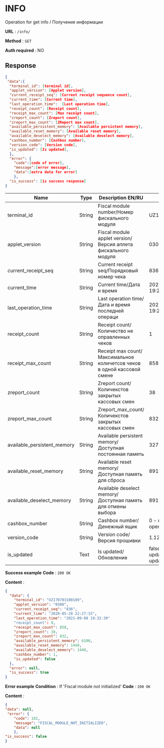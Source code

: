# INFO

Operation for get info / Получение информации 

**URL** : `/info/`

**Method** : `GET`

**Auth required** : NO

## Response

```json
{
 "data":{
  "terminal_id": [terminal id], 
  "applet_version": [Applet version],
  "current_receipt_seq": [Current receipt sequence count],
  "current_time": [Current time],
  "last_operation_time":  [Last operation time],
  "receipt_count": [Receipt count],
  "receipt_max_count": [Max receipt count],
  "zreport_count": [Zreport count],
  "zreport_max_count": [ZReport max count],
  "available_persistent_memory": [Available persistent memory],
  "available_reset_memory": [Available reset memory],
  "available_deselect_memory": [Available deselect memory],
  "cashbox_number": [Cashbox number],
  "version_code": [Version code],
  "is_updated": [Is updated],
  },
  "error": {
    "code":[code of error],
    "message":[error message],
    "data":[extra data for error]
    },
  "is_success": [is success response] 
}
```
| Name                        | Type   | Description EN/RU                                                      | Example                                    |
| --------------------------- | -------| ---------------------------------------------------------------------- | ------------------------------------------ |
| terminal_id                 | String | Fiscal module number/Номер фискального модуля                          | UZ170703100189                             |
| applet_version              | String | Fiscal module applet version/Версия аплета фискального модуля          | 0300                                       |
| current_receipt_seq         | String | Current receipt seq/Порядковый номер чека                              | 836                                        |
| current_time                | String | Current time/Дата и время                                              | 2021-09-08 19:29:59                        |
| last_operation_time         | String | Last operation time/Дата и время последней операци                     | 2021-09-08 19:29:59                        |
| receipt_count               | String | Receipt count/Количество не оправленных чеков                          | 1                                          |
| receipt_max_count           | String | Receipt max count/Максимальное количетсов чеков в одной кассовой смене | 858                                        |
| zreport_count               | String | Zreport count/Количекстов закрытых кассовых смен                       | 38                                         |
| zreport_max_count           | String | Zreport_max_count/Количекстов закрытых кассовых смен                   | 832                                        |
| available_persistent_memory | String | Available persistent memory/Доступная постоянная память                | 32767                                      |
| available_reset_memory      | String | Available reset memory/Доступная память для сброса                     | 8918                                       |
| available_deselect_memory   | String | Available deselect memory/Доступная память для отмены выбора           | 8918                                       |
| cashbox_number              | String | Cashbox number/Денежный ящик                                           | 0 - no open, 1 - open                      |
| version_code                | String | Version code/Версия прошивки                                           | 1.12.1                                     |
| is_updated                  | Text   | Is updated/Обновление                                                  | false - no auto update, true - auto update |

**Success example**
**Code** : `200 OK`

**Content** :
```json
{
  "data": {
    "terminal_id": "UZ170703100189",
    "applet_version": "0300",
    "current_receipt_seq": "836",
    "current_time": "2020-05-28 22:27:15",
    "last_operation_time": "2021-09-08 19:32:39"
    "receipt_count": 0,
    "receipt_max_count": 858,
    "zreport_count": 38,
    "zreport_max_count": 832,
    "available_persistent_memory": 6100,
    "available_reset_memory": 1440,
    "available_deselect_memory": 1440,
    "cashbox_number": 1,
    "is_updated": false
  },
  "error": null,
  "is_success": true
}
```
**Error example**
**Condition** : If 'Fiscal module not initialized'
**Code** : `200 OK`

**Content** :
```json
{
"data": null,
 "error": {
    "code": 102,
    "message": "FISCAL_MODULE_NOT_INITIALIZED",
    "data": null
    },
"is_success": false 
}
```

